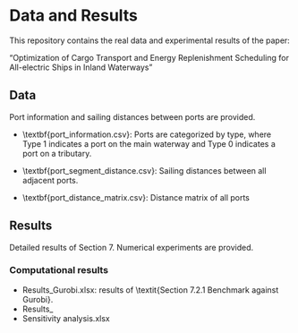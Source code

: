 # Data and Results
This repository contains the real data and experimental results of the paper: 

“Optimization of Cargo Transport and Energy Replenishment Scheduling for All-electric Ships in Inland Waterways”

## Data
Port information and sailing distances between ports are provided.

* \textbf{port_information.csv}:
Ports are categorized by type, where Type 1 indicates a port on the main waterway and Type 0 indicates a port on a tributary.

*  \textbf{port_segment_distance.csv}:
Sailing distances between all adjacent ports.
 
*  \textbf{port_distance_matrix.csv}:
Distance matrix of all ports

## Results
Detailed results of Section 7. Numerical experiments are provided.

### Computational results

* Results_Gurobi.xlsx: results of \textit{Section 7.2.1 Benchmark against Gurobi}.
* Results_
* Sensitivity analysis.xlsx
